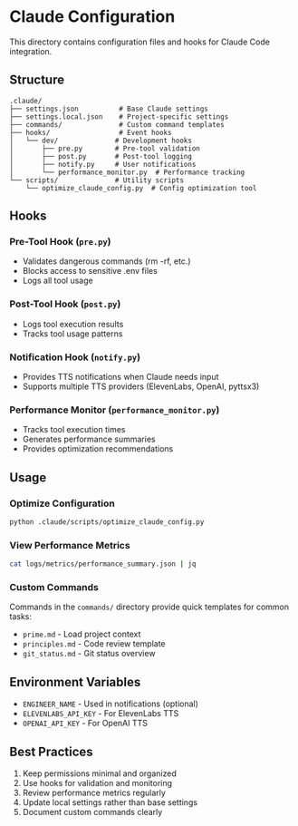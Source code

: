 # Claude Configuration

This directory contains configuration files and hooks for Claude Code integration.

## Structure

```
.claude/
├── settings.json          # Base Claude settings
├── settings.local.json    # Project-specific settings
├── commands/              # Custom command templates
├── hooks/                 # Event hooks
│   └── dev/              # Development hooks
│       ├── pre.py        # Pre-tool validation
│       ├── post.py       # Post-tool logging
│       ├── notify.py     # User notifications
│       └── performance_monitor.py  # Performance tracking
└── scripts/              # Utility scripts
    └── optimize_claude_config.py  # Config optimization tool
```

## Hooks

### Pre-Tool Hook (`pre.py`)
- Validates dangerous commands (rm -rf, etc.)
- Blocks access to sensitive .env files
- Logs all tool usage

### Post-Tool Hook (`post.py`)
- Logs tool execution results
- Tracks tool usage patterns

### Notification Hook (`notify.py`)
- Provides TTS notifications when Claude needs input
- Supports multiple TTS providers (ElevenLabs, OpenAI, pyttsx3)

### Performance Monitor (`performance_monitor.py`)
- Tracks tool execution times
- Generates performance summaries
- Provides optimization recommendations

## Usage

### Optimize Configuration
```bash
python .claude/scripts/optimize_claude_config.py
```

### View Performance Metrics
```bash
cat logs/metrics/performance_summary.json | jq
```

### Custom Commands

Commands in the `commands/` directory provide quick templates for common tasks:
- `prime.md` - Load project context
- `principles.md` - Code review template
- `git_status.md` - Git status overview

## Environment Variables

- `ENGINEER_NAME` - Used in notifications (optional)
- `ELEVENLABS_API_KEY` - For ElevenLabs TTS
- `OPENAI_API_KEY` - For OpenAI TTS

## Best Practices

1. Keep permissions minimal and organized
2. Use hooks for validation and monitoring
3. Review performance metrics regularly
4. Update local settings rather than base settings
5. Document custom commands clearly